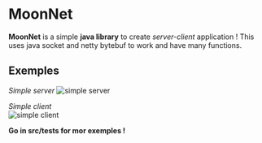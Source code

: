 # MoonNet
**MoonNet** is a simple **java library** to create *server-client* application !
This uses java socket and netty bytebuf to work and have many functions.

## Exemples
*Simple server*
![simple server](https://i.ibb.co/G2WfJ8W/1.png)

*Simple client*<br/>
![simple client](https://i.ibb.co/0txRn1R/2.png)

**Go in src/tests for mor exemples !**
